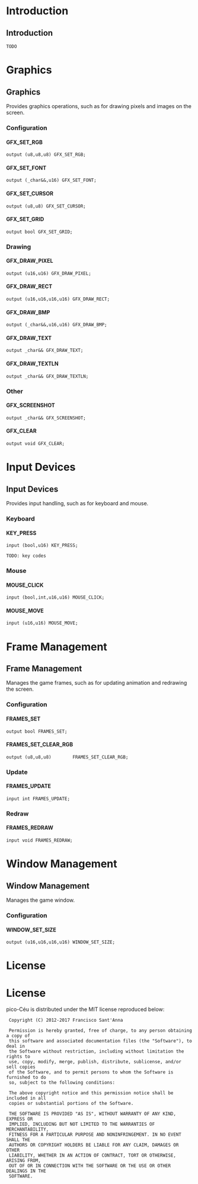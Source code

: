 # Introduction

## Introduction

`TODO`

# Graphics

## Graphics

Provides graphics operations, such as for drawing pixels and images on the
screen.

### Configuration

#### GFX_SET_RGB

```ceu
output (u8,u8,u8) GFX_SET_RGB;
```

#### GFX_SET_FONT

```ceu
output (_char&&,u16) GFX_SET_FONT;
```

#### GFX_SET_CURSOR

```ceu
output (u8,u8) GFX_SET_CURSOR;
```

#### GFX_SET_GRID

```ceu
output bool GFX_SET_GRID;
```

### Drawing

#### GFX_DRAW_PIXEL

```ceu
output (u16,u16) GFX_DRAW_PIXEL;
```

#### GFX_DRAW_RECT

```ceu
output (u16,u16,u16,u16) GFX_DRAW_RECT;
```

#### GFX_DRAW_BMP

```ceu
output (_char&&,u16,u16) GFX_DRAW_BMP;
```

#### GFX_DRAW_TEXT

```ceu
output _char&& GFX_DRAW_TEXT;
```

#### GFX_DRAW_TEXTLN

```ceu
output _char&& GFX_DRAW_TEXTLN;
```

### Other

#### GFX_SCREENSHOT

```ceu
output _char&& GFX_SCREENSHOT;
```

#### GFX_CLEAR

```ceu
output void GFX_CLEAR;
```

# Input Devices

## Input Devices

Provides input handling, such as for keyboard and mouse.

### Keyboard

#### KEY_PRESS

```ceu
input (bool,u16) KEY_PRESS;
```

`TODO: key codes`

### Mouse

#### MOUSE_CLICK

```ceu
input (bool,int,u16,u16) MOUSE_CLICK;
```

#### MOUSE_MOVE

```ceu
input (u16,u16) MOUSE_MOVE;
```

# Frame Management

## Frame Management

Manages the game frames, such as for updating animation and redrawing the
screen.

### Configuration

#### FRAMES_SET

```ceu
output bool FRAMES_SET;
```

#### FRAMES_SET_CLEAR_RGB

```
output (u8,u8,u8)        FRAMES_SET_CLEAR_RGB;
```

### Update

#### FRAMES_UPDATE

```ceu
input int FRAMES_UPDATE;
```

### Redraw

#### FRAMES_REDRAW

```ceu
input void FRAMES_REDRAW;
```

# Window Management

## Window Management

Manages the game window.

### Configuration

#### WINDOW_SET_SIZE

```ceu
output (u16,u16,u16,u16) WINDOW_SET_SIZE;
```

# License

License
=======

pico-Céu is distributed under the MIT license reproduced below:

```
 Copyright (C) 2012-2017 Francisco Sant'Anna

 Permission is hereby granted, free of charge, to any person obtaining a copy of
 this software and associated documentation files (the "Software"), to deal in
 the Software without restriction, including without limitation the rights to
 use, copy, modify, merge, publish, distribute, sublicense, and/or sell copies
 of the Software, and to permit persons to whom the Software is furnished to do
 so, subject to the following conditions:

 The above copyright notice and this permission notice shall be included in all
 copies or substantial portions of the Software.

 THE SOFTWARE IS PROVIDED "AS IS", WITHOUT WARRANTY OF ANY KIND, EXPRESS OR
 IMPLIED, INCLUDING BUT NOT LIMITED TO THE WARRANTIES OF MERCHANTABILITY,
 FITNESS FOR A PARTICULAR PURPOSE AND NONINFRINGEMENT. IN NO EVENT SHALL THE
 AUTHORS OR COPYRIGHT HOLDERS BE LIABLE FOR ANY CLAIM, DAMAGES OR OTHER
 LIABILITY, WHETHER IN AN ACTION OF CONTRACT, TORT OR OTHERWISE, ARISING FROM,
 OUT OF OR IN CONNECTION WITH THE SOFTWARE OR THE USE OR OTHER DEALINGS IN THE
 SOFTWARE.
```


